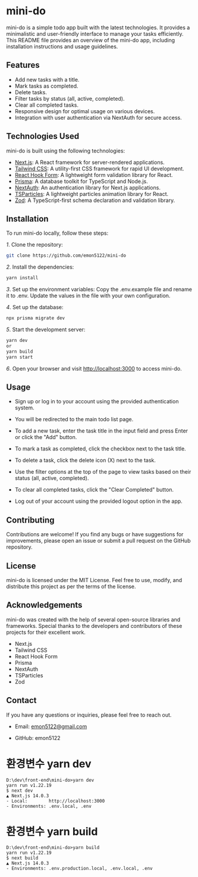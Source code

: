 # mini-do

mini-do is a simple todo app built with the latest technologies. It provides a minimalistic and user-friendly interface to manage your tasks efficiently. This README file provides an overview of the mini-do app, including installation instructions and usage guidelines.

## Features

- Add new tasks with a title.
- Mark tasks as completed.
- Delete tasks.
- Filter tasks by status (all, active, completed).
- Clear all completed tasks.
- Responsive design for optimal usage on various devices.
- Integration with user authentication via NextAuth for secure access.

## Technologies Used

mini-do is built using the following technologies:

- [Next.js](https://nextjs.org/): A React framework for server-rendered applications.
- [Tailwind CSS](https://tailwindcss.com/): A utility-first CSS framework for rapid UI development.
- [React Hook Form](https://react-hook-form.com/): A lightweight form validation library for React.
- [Prisma](https://www.prisma.io/): A database toolkit for TypeScript and Node.js.
- [NextAuth](https://next-auth.js.org/): An authentication library for Next.js applications.
- [TSParticles](https://particles.matteobruni.it/): A lightweight particles animation library for React.
- [Zod](https://github.com/vriad/zod): A TypeScript-first schema declaration and validation library.

## Installation

To run mini-do locally, follow these steps:

*1*. Clone the repository:

```bash
git clone https://github.com/emon5122/mini-do
```

*2*. Install the dependencies:

```bash
yarn install
```

*3*. Set up the environment variables:
Copy the .env.example file and rename it to .env. Update the values in the file with your own configuration.



*4*. Set up the database:

```bash
npx prisma migrate dev
```

*5*. Start the development server:

```bash
yarn dev
or
yarn build
yarn start
```

*6*. Open your browser and visit <http://localhost:3000> to access mini-do.

## Usage

- Sign up or log in to your account using the provided authentication system.

- You will be redirected to the main todo list page.

- To add a new task, enter the task title in the input field and press Enter or click the "Add" button.
- To mark a task as completed, click the checkbox next to the task title.

- To delete a task, click the delete icon (X) next to the task.
- Use the filter options at the top of the page to view tasks based on their status (all, active, completed).

- To clear all completed tasks, click the "Clear Completed" button.
- Log out of your account using the provided logout option in the app.

## Contributing

Contributions are welcome! If you find any bugs or have suggestions for improvements, please open an issue or submit a pull request on the GitHub repository.

## License

mini-do is licensed under the MIT License. Feel free to use, modify, and distribute this project as per the terms of the license.

## Acknowledgements

mini-do was created with the help of several open-source libraries and frameworks. Special thanks to the developers and contributors of these projects for their excellent work.

- Next.js
- Tailwind CSS
- React Hook Form
- Prisma
- NextAuth
- TSParticles
- Zod

## Contact

If you have any questions or inquiries, please feel free to reach out.

- Email: <emon5122@gmail.com>

- GitHub: emon5122




# 환경변수 yarn dev
    D:\dev\front-end\mini-do>yarn dev
    yarn run v1.22.19
    $ next dev 
    ▲ Next.js 14.0.3
    - Local:        http://localhost:3000
    - Environments: .env.local, .env


# 환경변수 yarn build 
    D:\dev\front-end\mini-do>yarn build
    yarn run v1.22.19
    $ next build
    ▲ Next.js 14.0.3
    - Environments: .env.production.local, .env.local, .env




 